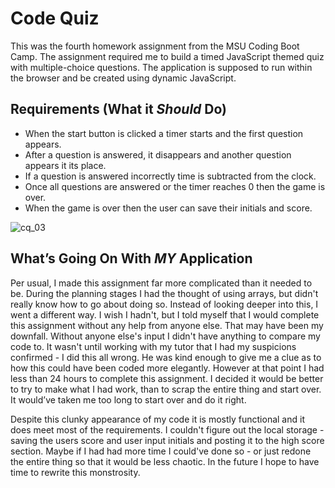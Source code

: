 # Code Quiz
This was the fourth homework assignment from the MSU Coding Boot Camp. The assignment required me to build a timed JavaScript themed quiz with multiple-choice questions. The application is supposed to run within the browser and be created using dynamic JavaScript.

## Requirements (What it *Should* Do)
* When the start button is clicked a timer starts and the first question appears.
* After a question is answered, it disappears and another question appears it its place.
* If a question is answered incorrectly time is subtracted from the clock.
* Once all questions are answered or the timer reaches 0 then the game is over.
* When the game is over then the user can save their initials and score.

![cq_03](https://user-images.githubusercontent.com/76264693/108615511-f83ce980-73d2-11eb-9f2f-16c5614e2a59.jpg)

## What’s Going On With *MY* Application
Per usual, I made this assignment far more complicated than it needed to be. During the planning stages I had the thought of using arrays, but didn't really know how to go about doing so. Instead of looking deeper into this, I went a different way. I wish I hadn't, but I told myself that I would complete this assignment without any help from anyone else. That may have been my downfall. Without anyone else's input I didn't have anything to compare my code to. It wasn't until working with my tutor that I had my suspicions confirmed - I did this all wrong. He was kind enough to give me a clue as to how this could have been coded more elegantly. However at that point I had less than 24 hours to complete this assignment. I decided it would be better to try to make what I had work, than to scrap the entire thing and start over. It would’ve taken me too long to start over and do it right.

Despite this clunky appearance of my code it is mostly functional and it does meet most of the requirements. I couldn't figure out the local storage - saving the users score and user input initials and posting it to the high score section. Maybe if I had had more time I could've done so - or just redone the entire thing so that it would be less chaotic. In the future I hope to have time to rewrite this monstrosity.